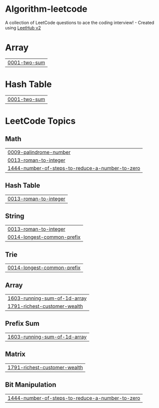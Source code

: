 # Algorithm-leetcode
A collection of LeetCode questions to ace the coding interview! - Created using [LeetHub v2](https://github.com/arunbhardwaj/LeetHub-2.0)


# Array
|  |
| ------- |
| [0001-two-sum](https://github.com/Taehwani-Storage/Algorithm-leetcode/tree/master/0001-two-sum) |
# Hash Table
|  |
| ------- |
| [0001-two-sum](https://github.com/Taehwani-Storage/Algorithm-leetcode/tree/master/0001-two-sum) |
<!---LeetCode Topics Start-->
# LeetCode Topics
## Math
|  |
| ------- |
| [0009-palindrome-number](https://github.com/Taehwani-Storage/Algorithm-leetcode/tree/master/0009-palindrome-number) |
| [0013-roman-to-integer](https://github.com/Taehwani-Storage/Algorithm-leetcode/tree/master/0013-roman-to-integer) |
| [1444-number-of-steps-to-reduce-a-number-to-zero](https://github.com/Taehwani-Storage/Algorithm-leetcode/tree/master/1444-number-of-steps-to-reduce-a-number-to-zero) |
## Hash Table
|  |
| ------- |
| [0013-roman-to-integer](https://github.com/Taehwani-Storage/Algorithm-leetcode/tree/master/0013-roman-to-integer) |
## String
|  |
| ------- |
| [0013-roman-to-integer](https://github.com/Taehwani-Storage/Algorithm-leetcode/tree/master/0013-roman-to-integer) |
| [0014-longest-common-prefix](https://github.com/Taehwani-Storage/Algorithm-leetcode/tree/master/0014-longest-common-prefix) |
## Trie
|  |
| ------- |
| [0014-longest-common-prefix](https://github.com/Taehwani-Storage/Algorithm-leetcode/tree/master/0014-longest-common-prefix) |
## Array
|  |
| ------- |
| [1603-running-sum-of-1d-array](https://github.com/Taehwani-Storage/Algorithm-leetcode/tree/master/1603-running-sum-of-1d-array) |
| [1791-richest-customer-wealth](https://github.com/Taehwani-Storage/Algorithm-leetcode/tree/master/1791-richest-customer-wealth) |
## Prefix Sum
|  |
| ------- |
| [1603-running-sum-of-1d-array](https://github.com/Taehwani-Storage/Algorithm-leetcode/tree/master/1603-running-sum-of-1d-array) |
## Matrix
|  |
| ------- |
| [1791-richest-customer-wealth](https://github.com/Taehwani-Storage/Algorithm-leetcode/tree/master/1791-richest-customer-wealth) |
## Bit Manipulation
|  |
| ------- |
| [1444-number-of-steps-to-reduce-a-number-to-zero](https://github.com/Taehwani-Storage/Algorithm-leetcode/tree/master/1444-number-of-steps-to-reduce-a-number-to-zero) |
<!---LeetCode Topics End-->